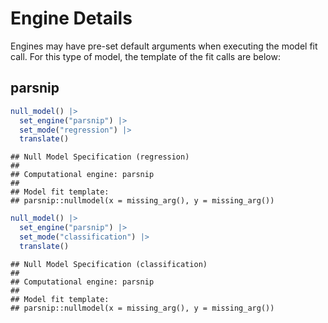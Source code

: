 # Engine Details

Engines may have pre-set default arguments when executing the model fit call. 
For this type of model, the template of the fit calls are below:

## parsnip


``` r
null_model() |> 
  set_engine("parsnip") |> 
  set_mode("regression") |> 
  translate()
```

```
## Null Model Specification (regression)
## 
## Computational engine: parsnip 
## 
## Model fit template:
## parsnip::nullmodel(x = missing_arg(), y = missing_arg())
```


``` r
null_model() |> 
  set_engine("parsnip") |> 
  set_mode("classification") |> 
  translate()
```

```
## Null Model Specification (classification)
## 
## Computational engine: parsnip 
## 
## Model fit template:
## parsnip::nullmodel(x = missing_arg(), y = missing_arg())
```

